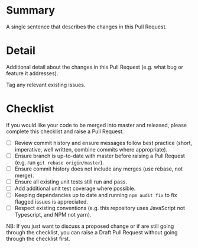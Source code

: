 # Summary

A single sentence that describes the changes in this Pull Request.

# Detail

Additional detail about the changes in this Pull Request (e.g. what bug or feature it addresses).

Tag any relevant existing issues.

# Checklist

If you would like your code to be merged into master and released, please complete this checklist and raise a Pull Request.

- [ ] Review commit history and ensure messages follow best practice (short, imperative, well written, combine commits where appropriate).
- [ ] Ensure branch is up-to-date with master before raising a Pull Request (e.g. run `git rebase origin/master`).
- [ ] Ensure commit history does not include any merges (use rebase, not merge).
- [ ] Ensure all existing unit tests still run and pass.
- [ ] Add additional unit test coverage where possible.
- [ ] Keeping dependancies up to date and running `npm audit fix` to fix flagged issues is appreciated.
- [ ] Respect existing conventions (e.g. this repository uses JavaScript not Typescript, and NPM not yarn).

NB: If you just want to discuss a proposed change or if are still going through the checklist, you can raise a Draft Pull Request without going through the checklist first.


